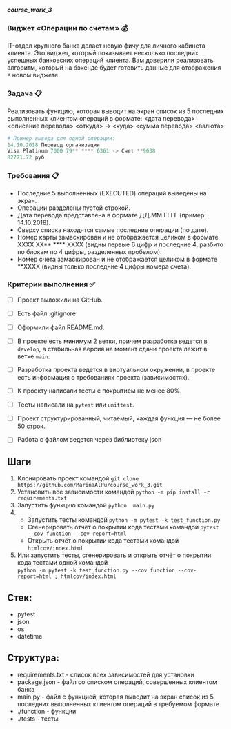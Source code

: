 ##### course_work_3

### Виджет «Операции по счетам» :moneybag:
IT-отдел крупного банка делает новую фичу для личного кабинета клиента. Это виджет, который показывает несколько последних успешных банковских операций клиента. Вам доверили реализовать алгоритм, который на бэкенде будет готовить данные для отображения в новом виджете.

### Задача :clipboard:
Реализовать функцию, которая выводит на экран список из 5 последних выполненных клиентом операций в формате:
<дата перевода> <описание перевода>
<откуда> -> <куда>
<сумма перевода> <валюта>

```python
# Пример вывода для одной операции:
14.10.2018 Перевод организации
Visa Platinum 7000 79** **** 6361 -> Счет **9638
82771.72 руб.
```

### Требования :clipboard:
- Последние 5 выполненных (EXECUTED) операций выведены на экран.
- Операции разделены пустой строкой.
- Дата перевода представлена в формате ДД.ММ.ГГГГ (пример: 14.10.2018).
- Сверху списка находятся самые последние операции (по дате).
- Номер карты замаскирован и не отображается целиком в формате  XXXX XX** **** XXXX (видны первые 6 цифр и последние 4, разбито по блокам по 4 цифры, разделенных пробелом).
- Номер счета замаскирован и не отображается целиком в формате  **XXXX 
(видны только последние 4 цифры номера счета).

### Критерии выполнения :white_check_mark:
- [ ]  Проект выложили на GitHub.
- [ ]  Есть файл .gitignore
- [ ]  Оформили файл README.md.
- [ ]  В проекте есть минимум 2 ветки, причем разработка ведется в `develop`, а стабильная версия на момент сдачи проекта лежит в ветке `main`.
- [ ]  Разработка проекта ведется в виртуальном окружении, в проекте есть информация о требованиях проекта (зависимостях).
- [ ]  К проекту написали тесты с покрытием не менее 80%.
- [ ]  Тесты написали на `pytest` или `unittest`.
- [ ]  Проект структурированный, читаемый, каждая функция — не более 50 строк.
- [ ]  Работа с файлом ведется через библиотеку json
      

## Шаги
1. Клонировать проект командой `git clone https://github.com/MarinaAlPu/course_work_3.git`
2. Установить все зависимости командой `python -m pip install -r requirements.txt`
3. Запустить функцию командой `python  main.py`
4. - Запустить тесты командой `python -m pytest -k test_function.py`
   - Сгенерировать отчёт о покрытии кода тестами командой `pytest --cov function --cov-report=html`
   - Открыть отчёт о покрытии кода тестами командой `htmlcov/index.html`
6. Или запустить тесты, сгенерировать и открыть отчёт о покрытии кода тестами одной командой  
      `python -m pytest -k test_function.py --cov function --cov-report=html ; htmlcov/index.html`

## Стек:
- pytest
- json
- os
- datetime

## Структура:
- requirements.txt - список всех зависимостей для установки
- package.json - файл со списком операций, совершенных клиентом банка
- main.py - файл с функцией, которая выводит на экран список из 5 последних выполненных клиентом операций в требуемом формате
- ./function - функции
- ./tests - тесты
